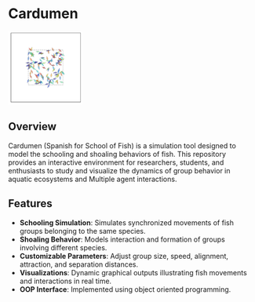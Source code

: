 # Cardumen

<img src="cardumen.gif" alt="Cardumen Animation" width="30%">

## Overview

Cardumen (Spanish for School of Fish) is a simulation tool designed to model the schooling and shoaling behaviors of fish. This repository provides an interactive environment for researchers, students, and enthusiasts to study and visualize the dynamics of group behavior in aquatic ecosystems and Multiple agent interactions.

## Features

- **Schooling Simulation**: Simulates synchronized movements of fish groups belonging to the same species.
- **Shoaling Behavior**: Models interaction and formation of groups involving different species.
- **Customizable Parameters**: Adjust group size, speed, alignment, attraction, and separation distances.
- **Visualizations**: Dynamic graphical outputs illustrating fish movements and interactions in real time.
- **OOP Interface**: Implemented using object oriented programming.
